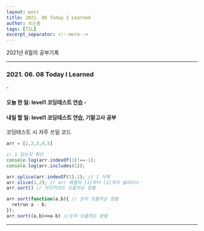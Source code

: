 ```yaml
---
layout: post
title: 2021. 06 Today I Learned
author: 쓰는중
tags: [TIL]
excerpt_separator: <!--more-->
---
```


2021년 6월의 공부기록
 <!--more-->

- - -

<h3>2021. 06. 08 Today I Learned</h3>
- <h4>오늘 한 일: level1 코딩테스트 연습
- <h4>내일 할 일: level1 코딩테스트 연습, 기말고사 공부 </h4>

코딩테스트 시 자주 쓰일 코드

```javascript
arr = [1,2,3,4,5]

// 1 있는지 확인
console.log(arr.indexOf(1)!==-1); 
console.log(arr.includes(1));

arr.splice(arr.indexOf(1),1); // 1 삭제
arr.slice(1,2); // arr 배열의 [1]부터 [2]까지 슬라이스
arr.sort() // 아즈키코드 오름차순 정렬

arr.sort(function(a,b){ // 숫자 오름차순 정렬
  retrun a - b;
});
arr.sort((a,b)=>a-b) //숫자 오름차순 정렬
```


- - -